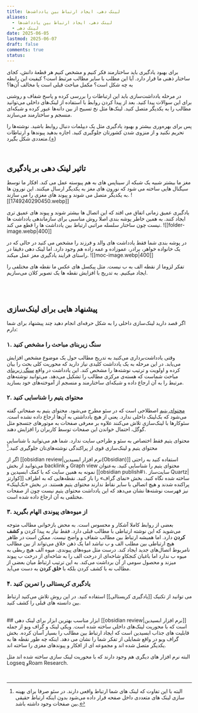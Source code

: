 ```yaml
---
title: لینک دهی، ایجاد ارتباط بین یادداشت‌ها
aliases:
  - لینک دهی، ایجاد ارتباط بین یادداشت‌ها
  - لینک دهی
date: 2025-06-05
lastmod: 2025-06-07
draft: false
comments: true
status:
---
```


برای بهبود یادگیری باید ساختارمند فکر کنیم و مشخص کنیم هر قطعۀ دانش، کجای ساختار ذهنی ما قرار دارد. آیا این مطلب با سایر مطالب مرتبط است؟ کیفیت این رابطه به چه شکل است؟ مکمل مباحث قبلی است یا مخالف آن‌ها؟

در مرحله یادداشت‌سازی باید این ارتباطات را بررسی کرده و پاسخ شفاف و روشنی برای این سوالات پیدا کنید. بعد از پیدا کردن روابط با استفاده از لینک‌های داخلی می‌توانید مطالب را به یکدیگر متصل کنید. لینک‌ها مثل نخ تسبیح از بین دانه‌ها عبور کرده و شبکه‌ای منسجم و ساختارمند می‌سازند.

پس برای بهره‌وری بیشتر و بهبود یادگیری مثل یک دیپلمات دنبال روابط باشید. نوشته‌ها را تحریم نکنید و از منزوی شدن کشورتان جلوگیری کنید. اجازه بدهید پیوندها و ارتباطات متعددی شکل بگیرد.([+](https://shahinkalantari.com/%D8%B1%D8%A6%DB%8C%D8%B3-%D8%AC%D9%85%D9%87%D9%88%D8%B1-%D9%86%D9%88%DB%8C%D8%B3%D9%86%D8%AF%D9%87/#:~:text=%D8%B4%D9%85%D8%A7%20%D8%B1%D8%A6%DB%8C%D8%B3%20%D8%AF%D9%88%D9%84%D8%AA,%D8%B1%D8%A7%20%D9%85%D8%AA%D9%88%D8%AC%D9%87%20%D9%85%DB%8C%E2%80%8C%D8%B4%D9%88%DB%8C%D8%AF%D8%9F))

<br> 

## تاثیر لینک دهی بر یادگیری
مغز ما بیشتر شبیه یک شبکه از سیناپس های به هم پیوسته عمل می کند. افکار ما توسط سیگنال هایی ساخته می شود که نورون های مغز به یکدیگر ارسال میکنند. این نورون ها به یکدیگر متصل می شوند و پیوند های مغزی را می سازند. 
![[1749240290450.webp]]

یادگیری عمیق زمانی اتفاق می افتد که این اتصال ها بیشتر شوند و پیوند های عمیق تری ایجاد کنند.
به همین خاطر پوشه بندی اصلا روش مناسبی برای سازماندهی یادداشت ها نیست چون ساختار سلسله مراتبی ارتباط بین یادداشت ها را قطع می کند.
![[folder-image.webp|400]]

در پوشه بندی شما فقط یادداشت های والد و فرزند را مشخص می کنید در حالی که در یک خانواده خواهر، برادر، عموزاده و عمه زاده هم وجود دارد. اما لینک دهی دقیقا در راستای فرایند یادگیری مغز عمل میکند. 
![[moc-image.webp|400]]

تفکر لزوما از نقطه الف به ب نیست. مثل پیکسل های عکس ما نقطه های مختلفی را ایجاد میکنیم. به تدریج با 
افزایش نقطه ها یک تصویر کلان می‌سازیم.

<br><br> 

## پیشنهاد هایی برای لینک‌سازی
اگر قصد دارید لینک‌سازی داخلی را به شکل حرفه‌ای انجام دهید چند پیشنهاد برای شما دارم:
### ۱. سنگ زیربنای مباحث را مشخص کنید

وقتی یادداشت‌برداری می‌کنید به تدریج مطالب حول یک موضوع مشخص افزایش می‌یابد. در این مرحله به یک یادداشت کلیدی نیاز دارید که محوریت کلی بحث را بیان کرده و اولویت و ترتیب نوشته‌ها را مشخص کند. این یادداشت در واقع [سنگ زیربنای](https://motamem.org/%D8%B3%D9%86%DA%AF-%D8%B2%DB%8C%D8%B1%D8%A8%D9%86%D8%A7/) مباحث شماست که هسته‌ی مرکزی مطالب را تشکیل می‌دهد. می‌توانید نوشته‌های مرتبط را به آن ارجاع داده و شبکه‌ای ساختارمند و منسجم از آموخته‌های خود بسازید.
<br>
### ۲. محتوای یتیم را شناسایی کنید

[محتوای یتیم](https://motamem.org/%d9%85%d8%ad%d8%aa%d9%88%d8%a7%db%8c-%db%8c%d8%aa%db%8c%d9%85/) اصطلاحی است که در سئو مطرح می‌شود. محتوای یتیم به صفحاتی گفته می‌شود که بک‌لینک داخلی ندارد. یعنی از هیچ یادداشتی به آن‌ها ارجاع داده نشده است. سئوکارها با لینک‌سازی تلاش می‌کنند علاوه بر معرفی صفحات به موتورهای جتسجو مثل گوگل، احتمال خواندن این صفحات توسط کاربران را افزایش دهند.

محتوای یتیم فقط اختصاص به سئو و طراحی سایت ندارد. شما هم می‌توانید با شناسایی محتوای یتیم و لینک‌سازی قوی از پراکندگی نوشته‌های‌تان جلوگیری کنید.[^1]

اگر از [[obsidian review|نرم افزار ابسیدین(Obsidian)]] استفاده کنید به راحتی می‌توانید از بخش backlink و Graph view محتوای یتیم را شناسایی کنید. به‌عنوان نمونه به همین سایت که با کمک ابسیدین و [[obsidian publish#۱. سایت‌ساز Quartz|کوارتز]] ساخته شده نگاه کنید. بخش «نمای گراف» را باز کنید. نقطه‌هایی که به اطراف پراکنده شدند و هیچ اتصالی با سایر نقاط ندارند محتوای یتیم هستند. در بخش «بک‌لینک» نیز فهرست نوشته‌ها نشان می‌دهد که این یادداشت محتوای یتیم نیست چون از صفحات مختلفی به آن ارجاع داده شده است.
<br>
### ۳. از میوه‌های پیوندی الهام بگیرید

بعضی از روابط کاملا آشکار و محسوس است. به محض بازخوانی مطالب متوجه می‌شوید که این نوشته ارتباطی با مطالب قبلی دارد. فقط نیاز به پیدا کردن و **کشف کردن** دارد. اما همیشه ارتباط بین مطالب شفاف و واضح نیست. ممکن است در ظاهر هیچ ارتباطی بین مطلب الف و ب نباشد اما یک ذهن خلاق می‌تواند از بین مطالب نامربوط اتصال‌های جدید ایجاد کند. درست مثل میوه‌های پیوندی. میوه الف هیچ ربطی به میوه ب ندارد اما باغبان کنجکاو شاخه‌ای از درخت الف را به شاخه‌ای از درخت ب پیوند میزند و محصول سومی از آن برداشت می‌کند. به این ترتیب ارتباط میان بعضی از مطالب نه با کشف کردن بلکه با **خلق کردن** به دست می‌آید.

### ۴. یادگیری کریستالی را تمرین کنید
می توانید از تکنیک [[یادگیری کریستالی]] استفاده کنید. در این روش تلاش می‌کنید ارتباط بین دانسته های قبلی را کشف کنید.


<br>
## ابزار مناسب
بهترین ابزار برای لینک دهی [[obsidian review|نرم افزار ابسیدین]] است که با محوریت لینک‌های داخلی ساخته شده است. ویکی لینک و گراف ویو از جمله قابلیت های جذاب ابسیدین است که ایجاد ارتباط بین مطالب را بسیار آسان کرده. بخش گراف ویو در واقع شمایلی از تفکر شما را نشان می دهد. اینکه چه طور نقطه ها به یکدیگر متصل شده اند و مجموعه ای از افکار و پیوندهای مغزی را ساخته اند.

البته نرم افزار های دیگری هم وجود دارند که با محوریت لینک سازی ساخته شده اند مثل Logseq وRoam Research.

<br> 


[^1]: البته با این تفاوت که لینک های شما ارتباط واقعی دارند. در سئو صرفا برای بهینه سازی لینک های متعددی داخل صفحه قرار داده می‌شود بدون اینکه ارتباط حقیقی بین صفحات وجود داشته باشد.
